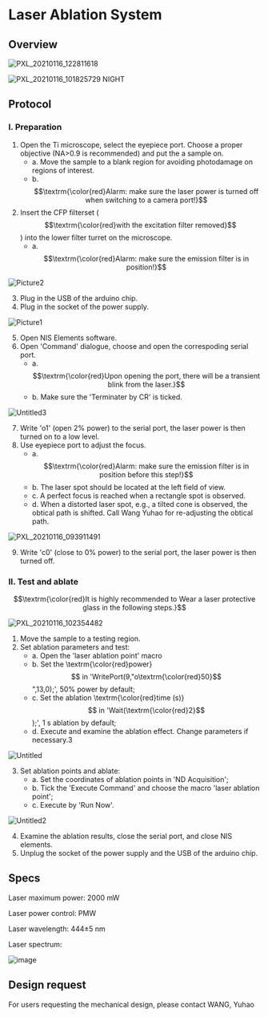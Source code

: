 # Laser Ablation System

## Overview

![PXL_20210116_122811618](https://github.com/user-attachments/assets/a9a11b88-22a8-4542-b2ad-aaf597c6c314)

![PXL_20210116_101825729 NIGHT](https://github.com/user-attachments/assets/9f4128fd-db88-46f0-90fd-548bb6b7900a)

## Protocol

### I. Preparation

1. Open the Ti microscope, select the eyepiece port. Choose a proper objective (NA>0.9 is recommended) and put the a sample on.
   - a. Move the sample to a blank region for avoiding photodamage on regions of interest.
   - b. $$\textrm{\color{red}Alarm: make sure the laser power is turned off when switching to a camera port!}$$
2. Insert the CFP filterset ($$\textrm{\color{red}with the excitation filter removed}$$) into the lower filter turret on the microscope.
   - a. $$\textrm{\color{red}Alarm: make sure the emission filter is in position!}$$

![Picture2](https://github.com/user-attachments/assets/2a06cfac-42ba-4ed0-ba48-14d3c8f89dc9)

3. Plug in the USB of the arduino chip.
4. Plug in the socket of the power supply.

![Picture1](https://github.com/user-attachments/assets/34157b23-700f-4e10-b452-0e6b37260c7e)

5. Open NIS Elements software.
6. Open 'Command' dialogue, choose and open the correspoding serial port.
   - a. $$\textrm{\color{red}Upon opening the port, there will be a transient blink from the laser.}$$
   - b. Make sure the 'Terminater by CR' is ticked.

![Untitled3](https://github.com/user-attachments/assets/1ea46ebc-1389-4367-a34b-7b1f5a8c034d)

7. Write 'o1' (open 2% power) to the serial port, the laser power is then turned on to a low level.
8. Use eyepiece port to adjust the focus.
   * a. $$\textrm{\color{red}Alarm: make sure the emission filter is in position before this step!}$$
   * b. The laser spot should be located at the left field of view.
   * c. A perfect focus is reached when a rectangle spot is observed.
   * d. When a distorted laser spot, e.g., a tilted cone is observed, the obtical path is shifted. Call Wang Yuhao for re-adjusting the obtical path.

![PXL_20210116_093911491](https://github.com/user-attachments/assets/9eb7ad67-dc27-4471-a4fa-c21349ffaf8e)

9. Write 'c0' (close to 0% power) to the serial port, the laser power is then turned off.

### II. Test and ablate

$$\textrm{\color{red}It is highly recommended to Wear a laser protective glass in the following steps.}$$

![PXL_20210116_102354482](https://github.com/user-attachments/assets/ac2e5df5-7985-49fb-bc2a-621be176701e)

1. Move the sample to a testing region.
2. Set ablation parameters and test:
   * a. Open the 'laser ablation point' macro
   * b. Set the \textrm{\color{red}power}$$ in 'WritePort(9,"o\textrm{\color{red}50}$$",13,0);', 50% power by default;
   * c. Set the ablation \textrm{\color{red}time (s)}$$ in 'Wait(\textrm{\color{red}2}$$);', 1 s ablation by default;
   * d. Execute and examine the ablation effect. Change parameters if necessary.3

![Untitled](https://github.com/user-attachments/assets/59785dd8-f2ff-42b9-a869-5ca80454be7b)

3. Set ablation points and ablate:
   * a. Set the coordinates of ablation points in 'ND Acquisition';
   * b. Tick the 'Execute Command' and choose the macro 'laser ablation point';
   * c. Execute by 'Run Now'.

![Untitled2](https://github.com/user-attachments/assets/8335de8d-4601-4f0e-b91a-91a6da668801)

4. Examine the ablation results, close the serial port, and close NIS elements.
5. Unplug the socket of the power supply and the USB of the arduino chip.

## Specs

Laser maximum power: 2000 mW

Laser power control: PMW

Laser wavelength: 444±5 nm

Laser spectrum:

![image](https://github.com/user-attachments/assets/d86ed525-45ed-4732-a809-a3385f373018)

## Design request
For users requesting the mechanical design, please contact WANG, Yuhao
